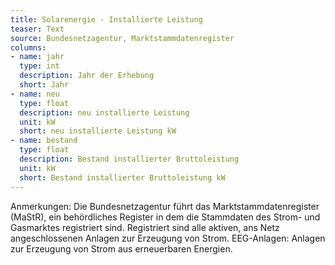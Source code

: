```yaml
---
title: Solarenergie - Installierte Leistung
teaser: Text
source: Bundesnetzagentur, Marktstammdatenregister
columns:
- name: jahr
  type: int
  description: Jahr der Erhebung
  short: Jahr
- name: neu
  type: float
  description: neu installierte Leistung
  unit: kW
  short: neu installierte Leistung kW
- name: bestand
  type: float
  description: Bestand installierter Bruttoleistung
  unit: kW
  short: Bestand installierter Bruttoleistung kW
---
```

Anmerkungen: Die Bundesnetzagentur führt das Marktstammdatenregister (MaStR), ein behördliches Register in dem die Stammdaten des Strom- und Gasmarktes registriert sind. Registriert sind alle aktiven, ans Netz angeschlossenen Anlagen zur Erzeugung von Strom.
EEG-Anlagen: Anlagen zur Erzeugung von Strom aus erneuerbaren Energien. 

